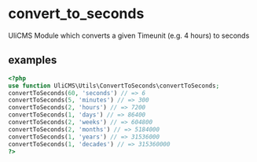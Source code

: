 # convert_to_seconds

 UliCMS Module which converts a given Timeunit (e.g. 4 hours) to seconds

## examples

```php
<?php
use function UliCMS\Utils\ConvertToSeconds\convertToSeconds;
convertToSeconds(60, 'seconds') // => 6
convertToSeconds(5, 'minutes') // => 300 
convertToSeconds(2, 'hours') // => 7200
convertToSeconds(1, 'days') // => 86400
convertToSeconds(2, 'weeks') // => 604800
convertToSeconds(2, 'months') // => 5184000
convertToSeconds(1, 'years') // => 31536000
convertToSeconds(1, 'decades') // => 315360000
?>
```